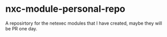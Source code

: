 # nxc-module-personal-repo
A reposirtory for the netexec modules that I have created, maybe they will be PR one day.
